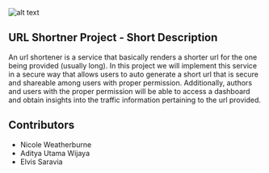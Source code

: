 ![alt text](https://avatars2.githubusercontent.com/u/17720935?v=3&s=200?raw=true)

## URL Shortner Project - Short Description

An url shortener is a service that basically renders a shorter url for the one being provided (usually long). 
In this project we will implement this service in a secure way that allows users to auto generate a short url
that is secure and shareable among users with proper permission. Additionally, authors and users with the proper
permission will be able to access a dashboard and obtain insights into the traffic information pertaining to the url provided.

## Contributors
* Nicole Weatherburne
* Aditya Utama Wijaya
* Elvis Saravia